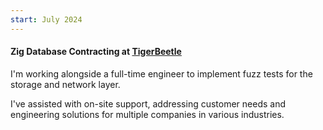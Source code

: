 ```yaml
---
start: July 2024
---
```


#### Zig Database Contracting at [TigerBeetle](https://tigerbeetle.com)

I'm working alongside a full-time engineer to implement fuzz tests for the storage and network layer.

I've assisted with on-site support, addressing customer needs and engineering solutions for multiple companies in various industries.
